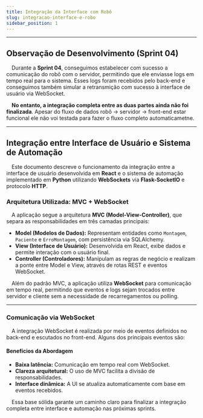 ```yaml
---
title: Integração da Interface com Robô
slug: integracao-interface-e-robo
sidebar_position: 1
---
```


---

## Observação de Desenvolvimento (Sprint 04)

&emsp;Durante a **Sprint 04**, conseguimos estabelecer com sucesso a comunicação do robô com o servidor, permitindo que ele enviasse logs em tempo real para o sistema. Esses logs foram recebidos pelo back-end e conseguimos também simular a retransmição com sucesso à interface de usuário via WebSocket.

&emsp;**No entanto, a integração completa entre as duas partes ainda não foi finalizada**. Apesar do fluxo de dados robô → servidor → front-end estar funcional ele não voi testada para fazer o fluxo completo automaticametne.

---

## Integração entre Interface de Usuário e Sistema de Automação

&emsp;Este documento descreve o funcionamento da integração entre a interface de usuário desenvolvida em **React** e o sistema de automação implementado em **Python** utilizando **WebSockets** via **Flask-SocketIO** e protocolo **HTTP**.


### Arquitetura Utilizada: MVC + WebSocket

&emsp;A aplicação segue a arquitetura **MVC (Model-View-Controller)**, que separa as responsabilidades em três camadas principais:

- **Model (Modelos de Dados):** Representam entidades como `Montagem`, `Paciente` e `ErroMontagem`, com persistência via SQLAlchemy.
- **View (Interface de Usuário):** Desenvolvida em React, exibe dados e permite interação com o usuário final.
- **Controller (Controladores):** Manipulam as regras de negócio e realizam a ponte entre Model e View, através de rotas REST e eventos WebSocket.

&emsp;Além do padrão MVC, a aplicação utiliza **WebSocket** para comunicação em tempo real, permitindo que eventos e logs sejam trocados entre servidor e cliente sem a necessidade de recarregamentos ou polling.

---

### Comunicação via WebSocket

&emsp;A integração WebSocket é realizada por meio de eventos definidos no back-end e escutados no front-end. Alguns dos principais eventos são:



#### Benefícios da Abordagem

- **Baixa latência:** Comunicação em tempo real com WebSocket.
- **Clareza arquitetural:** O uso de MVC facilita a divisão de responsabilidades.
- **Interface dinâmica:** A UI se atualiza automaticamente com base em eventos recebidos.

&emsp;Essa base sólida garante um caminho claro para finalizar a integração completa entre interface e automação nas próximas sprints.
